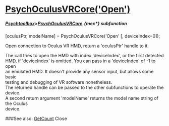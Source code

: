 # [PsychOculusVRCore('Open')](PsychOculusVRCore-Open) 
##### [Psychtoolbox](Psychtoolbox)>[PsychOculusVRCore](PsychOculusVRCore).{mex*} subfunction

[oculusPtr, modelName] = PsychOculusVRCore('Open' [, deviceIndex=0]);

Open connection to Oculus VR HMD, return a 'oculusPtr' handle to it.  
  
The call tries to open the HMD with index 'deviceIndex', or the first detected  
HMD, if 'deviceIndex' is omitted. You can pass in a 'deviceIndex' of -1 to open  
an emulated HMD. It doesn't provide any sensor input, but allows some basic  
testing and debugging of VR software nonetheless.  
The returned handle can be passed to the other subfunctions to operate the  
device.  
A second return argument 'modelName' returns the model name string of the Oculus  
device.  
  


###See also:
[GetCount](PsychOculusVRCore-GetCount) Close
